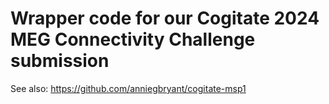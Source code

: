 # Wrapper code for our Cogitate 2024 MEG Connectivity Challenge submission

See also: https://github.com/anniegbryant/cogitate-msp1
